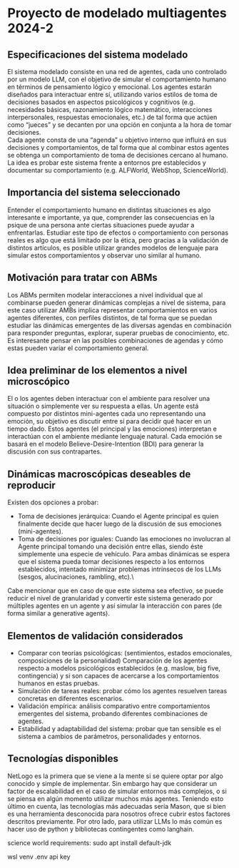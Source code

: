 # Proyecto de modelado multiagentes 2024-2

## Especificaciones del sistema modelado
El sistema modelado consiste en una red de agentes, cada uno controlado por un modelo LLM, con el objetivo de simular el comportamiento humano en términos de pensamiento lógico y emocional. Los agentes estarán diseñados para interactuar entre sí, utilizando varios estilos de toma de decisiones basados en aspectos psicológicos y cognitivos (e.g. necesidades básicas, razonamiento lógico matemático, interacciones interpersonales, respuestas emocionales, etc.) de tal forma que actúen como “jueces” y se decanten por una opción en conjunta a la hora de tomar decisiones.\
Cada agente consta de una “agenda” u objetivo interno que influirá en sus decisiones y comportamientos, de tal forma que al combinar estos agentes se obtenga un comportamiento de toma de decisiones cercano al humano. La idea es probar este sistema frente a entornos pre establecidos y documentar su comportamiento (e.g. ALFWorld, WebShop, ScienceWorld). 

## Importancia del sistema seleccionado
Entender el comportamiento humano en distintas situaciones es algo interesante e importante, ya que, comprender las consecuencias en la psique de una persona ante ciertas situaciones puede ayudar a enfrentarlas. Estudiar este tipo de efectos o comportamiento con personas reales es algo que está limitado por la ética, pero gracias a la validación de distintos artículos, es posible utilizar grandes modelos de lenguaje para simular estos comportamientos y observar uno similar al humano. 

## Motivación para tratar con ABMs
Los ABMs permiten modelar interacciones a nivel individual que al combinarse pueden generar dinámicas complejas a nivel de sistema, para este caso utilizar AMBs implica representar comportamientos en varios agentes diferentes, con perfiles distintos, de tal forma que se puedan estudiar las dinámicas emergentes de las diversas agendas en combinación para responder preguntas, explorar, superar pruebas de conocimiento, etc.
Es interesante pensar en las posibles combinaciones de agendas y cómo estas pueden variar el comportamiento general.

## Idea preliminar de los elementos a nivel microscópico
El o los agentes deben interactuar con el ambiente para resolver una situación o simplemente ver su respuesta a ellas. Un agente está compuesto por distintos mini-agentes cada uno representando una emoción, su objetivo es discutir entre sí para decidir qué hacer en un tiempo dado. Estos agentes (el principal y las emociones) interpretan e interactúan con el ambiente mediante lenguaje natural. Cada emoción se basará en el modelo Believe-Desire-Intention (BDI) para generar la discusión con sus contrapartes.

## Dinámicas macroscópicas deseables de reproducir
Existen dos opciones a probar:
- Toma de decisiones jerárquica: Cuando el Agente principal es quien finalmente decide que hacer luego de la discusión de sus emociones (mini-agentes).
- Toma de decisiones por iguales: Cuando las emociones no involucran al Agente principal tomando una decisión entre ellas, siendo éste simplemente una especie de vehículo.
Para ambas dinámicas se espera que el sistema pueda tomar decisiones respecto a los entornos establecidos, intentado minimizar problemas intrínsecos de los LLMs (sesgos, alucinaciones, rambling, etc).\

Cabe mencionar que en caso de que este sistema sea efectivo, se puede reducir el nivel de granularidad y convertir este sistema generado por múltiples agentes en un agente y así simular la interacción con pares (de forma similar a generative agents).

## Elementos de validación considerados
- Comparar con teorías psicológicas: (sentimientos, estados emocionales, composiciones de la personalidad) Comparación de los agentes respecto a modelos psicológicos establecidos (e.g. maslow, big five, contingencia) y si son capaces de acercarse a los comportamientos humanos en estas pruebas.
- Simulación de tareas reales: probar cómo los agentes resuelven tareas concretas en diferentes escenarios.
- Validación empírica: análisis comparativo entre comportamientos emergentes del sistema, probando diferentes combinaciones de agentes.
- Estabilidad y adaptabilidad del sistema: probar que tan sensible es el sistema a cambios de parámetros, personalidades y entornos.

## Tecnologías disponibles
NetLogo es la primera que se viene a la mente si se quiere optar por algo conocido y simple de implementar. Sin embargo hay que considerar un factor de escalabilidad en el caso de simular entornos más complejos, o si se piensa en algún momento utilizar muchos más agentes. Teniendo esto último en cuenta, las tecnologías más adecuadas sería Mason, que si bien es una herramienta desconocida para nosotros ofrece cubrir estos factores descritos previamente.
Por otro lado, para utilizar LLMs lo más común es hacer uso de python y bibliotecas contingentes como langhain.


science world requirements: 
sudo apt install default-jdk

wsl
venv
.env api key